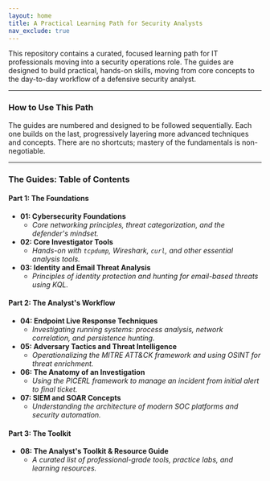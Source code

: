 ```yaml
---
layout: home
title: A Practical Learning Path for Security Analysts
nav_exclude: true
---
```


This repository contains a curated, focused learning path for IT professionals moving into a security operations role. The guides are designed to build practical, hands-on skills, moving from core concepts to the day-to-day workflow of a defensive security analyst.

---

### How to Use This Path

The guides are numbered and designed to be followed sequentially. Each one builds on the last, progressively layering more advanced techniques and concepts. There are no shortcuts; mastery of the fundamentals is non-negotiable.

---

### The Guides: Table of Contents

#### **Part 1: The Foundations**

- **01: Cybersecurity Foundations**
  - _Core networking principles, threat categorization, and the defender's mindset._
- **02: Core Investigator Tools**
  - _Hands-on with `tcpdump`, Wireshark, `curl`, and other essential analysis tools._
- **03: Identity and Email Threat Analysis**
  - _Principles of identity protection and hunting for email-based threats using KQL._

#### **Part 2: The Analyst's Workflow**

- **04: Endpoint Live Response Techniques**
  - _Investigating running systems: process analysis, network correlation, and persistence hunting._
- **05: Adversary Tactics and Threat Intelligence**
  - _Operationalizing the MITRE ATT&CK framework and using OSINT for threat enrichment._
- **06: The Anatomy of an Investigation**
  - _Using the PICERL framework to manage an incident from initial alert to final ticket._
- **07: SIEM and SOAR Concepts**
  - _Understanding the architecture of modern SOC platforms and security automation._

#### **Part 3: The Toolkit**

- **08: The Analyst's Toolkit & Resource Guide**
  - _A curated list of professional-grade tools, practice labs, and learning resources._
